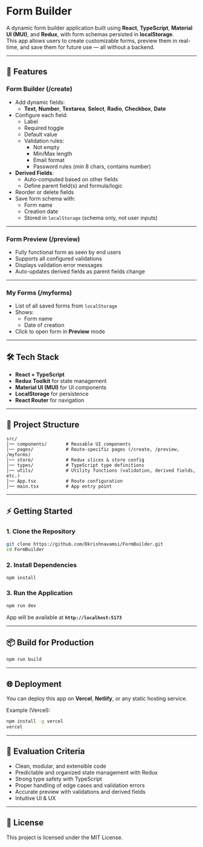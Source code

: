 # **Form Builder**

A dynamic form builder application built using **React**, **TypeScript**, **Material UI (MUI)**, and **Redux**, with form schemas persisted in **localStorage**.  
This app allows users to create customizable forms, preview them in real-time, and save them for future use — all without a backend.

---

## 🚀 **Features**

### **Form Builder (/create)**

- Add dynamic fields:
  - **Text**, **Number**, **Textarea**, **Select**, **Radio**, **Checkbox**, **Date**
- Configure each field:
  - Label
  - Required toggle
  - Default value
  - Validation rules:
    - Not empty
    - Min/Max length
    - Email format
    - Password rules (min 8 chars, contains number)
- **Derived Fields**:
  - Auto-computed based on other fields
  - Define parent field(s) and formula/logic
- Reorder or delete fields
- Save form schema with:
  - Form name
  - Creation date
  - Stored in `localStorage` (schema only, not user inputs)

---

### **Form Preview (/preview)**

- Fully functional form as seen by end users
- Supports all configured validations
- Displays validation error messages
- Auto-updates derived fields as parent fields change

---

### **My Forms (/myforms)**

- List of all saved forms from `localStorage`
- Shows:
  - Form name
  - Date of creation
- Click to open form in **Preview** mode

---

## 🛠 **Tech Stack**

- **React + TypeScript**
- **Redux Toolkit** for state management
- **Material UI (MUI)** for UI components
- **LocalStorage** for persistence
- **React Router** for navigation

---

## 📂 **Project Structure**

```
src/
│── components/       # Reusable UI components
│── pages/            # Route-specific pages (/create, /preview, /myforms)
│── store/            # Redux slices & store config
│── types/            # TypeScript type definitions
│── utils/            # Utility functions (validation, derived fields, etc.)
│── App.tsx           # Route configuration
│── main.tsx          # App entry point
```

---

## ⚡ **Getting Started**

### **1. Clone the Repository**

```bash
git clone https://github.com/Dkrishnavamsi/FormBuilder.git
cd FormBuilder
```

### **2. Install Dependencies**

```bash
npm install
```

### **3. Run the Application**

```bash
npm run dev
```

App will be available at **`http://localhost:5173`**

---

## 📦 **Build for Production**

```bash
npm run build
```

---

## 🌐 **Deployment**

You can deploy this app on **Vercel**, **Netlify**, or any static hosting service.

Example (Vercel):

```bash
npm install -g vercel
vercel
```

---

## 📌 **Evaluation Criteria**

- Clean, modular, and extensible code
- Predictable and organized state management with Redux
- Strong type safety with TypeScript
- Proper handling of edge cases and validation errors
- Accurate preview with validations and derived fields
- Intuitive UI & UX

---

## 📝 **License**

This project is licensed under the MIT License.
